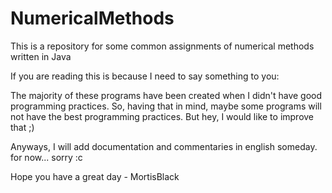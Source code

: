 # NumericalMethods
This is a repository for some common assignments of numerical methods written in Java

If you are reading this is because I need to say something to you:

The majority of these programs have been created when I didn't have good programming practices. So, having that in mind, maybe some programs will not have the best programming practices. But hey, I would like to improve that ;) 

Anyways, I will add documentation and commentaries in english someday. for now... sorry :c 
		
Hope you have a great day - MortisBlack
